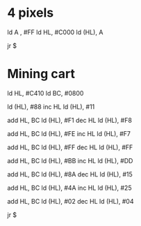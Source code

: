# 4 pixels

ld   A , #FF
ld   HL, #C000
ld (HL), A

jr $

# Mining cart

ld    HL, #C410
ld    BC, #0800

ld  (HL), #88
inc   HL
ld  (HL), #11

add   HL, BC
ld  (HL), #F1
dec   HL
ld  (HL), #F8

add   HL, BC
ld  (HL), #FE
inc   HL
ld  (HL), #F7

add   HL, BC
ld  (HL), #FF
dec   HL
ld  (HL), #FF

add   HL, BC
ld  (HL), #BB
inc   HL
ld  (HL), #DD

add   HL, BC
ld  (HL), #8A
dec   HL
ld  (HL), #15

add   HL, BC
ld  (HL), #4A
inc   HL
ld  (HL), #25

add   HL, BC
ld  (HL), #02
dec   HL
ld  (HL), #04

jr $

